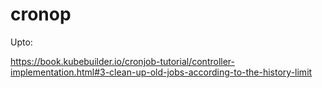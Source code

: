 # cronop

Upto:

https://book.kubebuilder.io/cronjob-tutorial/controller-implementation.html#3-clean-up-old-jobs-according-to-the-history-limit
